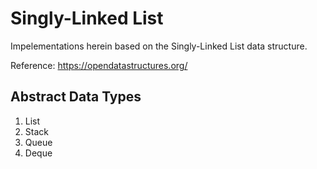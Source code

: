 # Singly-Linked List

Impelementations herein based on the Singly-Linked List data
structure.

Reference: https://opendatastructures.org/

## Abstract Data Types

1. List
2. Stack
3. Queue
4. Deque
